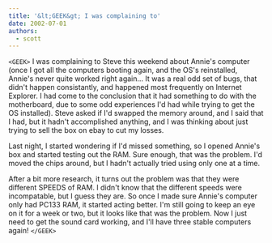 ```yaml
---
title: '&lt;GEEK&gt; I was complaining to'
date: 2002-07-01
authors:
  - scott
---
```


`<GEEK>` I was complaining to Steve this weekend about Annie's computer (once I got all the computers booting again, and the OS's reinstalled, Annie's never quite worked right again... It was a real odd set of bugs, that didn't happen consistantly, and happened most frequently on Internet Explorer. I had come to the conclusion that it had something to do with the motherboard, due to some odd experiences I'd had while trying to get the OS installed). Steve asked if I'd swapped the memory around, and I said that I had, but it hadn't accomplished anything, and I was thinking about just trying to sell the box on ebay to cut my losses.

Last night, I started wondering if I'd missed something, so I opened Annie's box and started testing out the RAM. Sure enough, that was the problem. I'd moved the chips around, but I hadn't actually tried using only one at a time.

After a bit more research, it turns out the problem was that they were different SPEEDS of RAM. I didn't know that the different speeds were incompatable, but I guess they are. So once I made sure Annie's computer only had PC133 RAM, it started acting better. I'm still going to keep an eye on it for a week or two, but it looks like that was the problem. Now I just need to get the sound card working, and I'll have three stable computers again! `</GEEK>`
